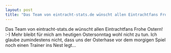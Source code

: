 ```yaml
---
layout: post
title: "Das Team von eintracht-stats.de wünscht allen Eintrachtfans Frohe Ostern!"
---
```


Das Team von eintracht-stats.de wünscht allen Eintrachtfans Frohe Ostern! :-) Mehr bleibt für mich am heutigen Ostersonntag wohl nicht zu tun. Ich glaube zumindestens nicht, dass uns der Osterhase vor dem morgigen Spiel noch einen Trainer ins Nest legt...
